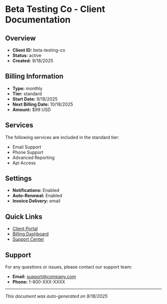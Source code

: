 # Beta Testing Co - Client Documentation

## Overview
- **Client ID:** beta-testing-co
- **Status:** active
- **Created:** 9/18/2025

## Billing Information
- **Type:** monthly
- **Tier:** standard
- **Start Date:** 9/18/2025
- **Next Billing Date:** 10/18/2025
- **Amount:** $99 USD

## Services
The following services are included in the standard tier:
- Email Support
- Phone Support
- Advanced Reporting
- Api Access

## Settings
- **Notifications:** Enabled
- **Auto-Renewal:** Enabled
- **Invoice Delivery:** email

## Quick Links
- [Client Portal](#)
- [Billing Dashboard](#)
- [Support Center](#)

## Support
For any questions or issues, please contact our support team:
- **Email:** support@company.com
- **Phone:** 1-800-XXX-XXXX


---
*This document was auto-generated on 9/18/2025*
